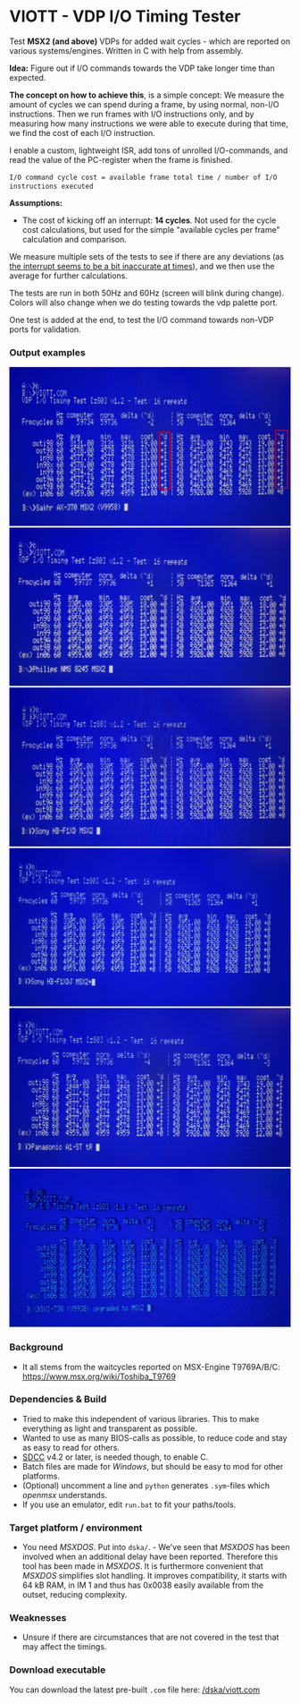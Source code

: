 # VIOTT - VDP I/O Timing Tester
Test **MSX2 (and above)** VDPs for added wait cycles - which are reported on various systems/engines. Written in C with help from assembly.

**Idea:** Figure out if I/O commands towards the VDP take longer time than expected.

**The concept on how to achieve this**, is a simple concept: We measure the amount of cycles we can spend during a frame, by using normal, non-I/O instructions. Then we run frames with I/O instructions only, and by measuring how many instructions we were able to execute during that time, we find the cost of each I/O instruction.

I enable a custom, lightweight ISR, add tons of unrolled I/O-commands, and read the value of the PC-register when the frame is finished.

    I/O command cycle cost = available frame total time / number of I/O instructions executed

**Assumptions:**
* The cost of kicking off an interrupt: **14 cycles**. Not used for the cycle cost calculations, but used for the simple "available cycles per frame" calculation and comparison.

We measure multiple sets of the tests to see if there are any deviations (as [the interrupt seems to be a bit inaccurate at times](https://www.msx.org/forum/msx-talk/hardware/msx-engine-t9769b-does-it-really-add-2-wait-cycles#comment-470398)), and we then use the average for further calculations.

The tests are run in both 50Hz and 60Hz (screen will blink during change). Colors will also change when we do testing towards the vdp palette port.

One test is added at the end, to test the I/O command towards non-VDP ports for validation.

### Output examples ###

<img src="https://raw.githubusercontent.com/bengalack/viott/refs/heads/main/img/AX-370_2.JPEG" />
<img src="https://raw.githubusercontent.com/bengalack/viott/refs/heads/main/img/NMS-8245.JPEG" />
<img src="https://raw.githubusercontent.com/bengalack/viott/refs/heads/main/img/HB-F1XD_2.JPEG" />
<img src="https://raw.githubusercontent.com/bengalack/viott/refs/heads/main/img/HB-F1XDJ.JPEG" />
<img src="https://raw.githubusercontent.com/bengalack/viott/refs/heads/main/img/A1-ST_2.JPEG" />
<img src="https://raw.githubusercontent.com/bengalack/viott/refs/heads/main/img/SVI-738_2.JPEG" />

### Background ###
* It all stems from the waitcycles reported on MSX-Engine T9769A/B/C: https://www.msx.org/wiki/Toshiba_T9769 

### Dependencies & Build ##
* Tried to make this independent of various libraries. This to make everything as light and transparent as possible.
* Wanted to use as many BIOS-calls as possible, to reduce code and stay as easy to read for others.
* [SDCC](https://sdcc.sourceforge.net/) v4.2 or later, is needed though, to enable C.
* Batch files are made for *Windows*, but should be easy to mod for other platforms. 
* (Optional) uncomment a line and `python` generates `.sym`-files which *openmsx* understands.
* If you use an emulator, edit `run.bat` to fit your paths/tools.

### Target platform / environment ###
* You need *MSXDOS*. Put into `dska/`. - We've seen that *MSXDOS* has been involved when an additional delay have been reported. Therefore this tool has been made in *MSXDOS*. It is furthermore convenient that *MSXDOS* simplifies slot handling. It improves compatibility, it starts with 64 kB RAM, in IM 1 and thus has 0x0038 easily available from the outset, reducing complexity.

### Weaknesses ###
* Unsure if there are circumstances that are not covered in the test that may affect the timings.

### Download executable ###
You can download the latest pre-built `.com` file here: [/dska/viott.com](https://github.com/bengalack/viott/raw/refs/heads/main/dska/viott.com)
